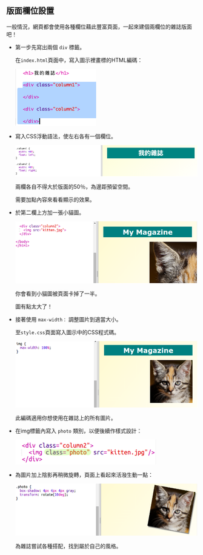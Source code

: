 ## 版面欄位設置

一般情況，網頁都會使用各種欄位藉此豐富頁面，一起來建個兩欄位的雜誌版面吧！

+ 第一步先寫出兩個 `div` 標籤。
    
    在`index.html`頁面中，寫入圖示裡畫標的HTML編碼：
    
    ![截圖](images/magazine-columns.png)

+ 寫入CSS浮動語法，使左右各有一個欄位。
    
    ![截圖](images/magazine-columns-style.png)
    
    兩欄各自不得大於版面的50％，為邊距預留空間。
    
    需要加點內容來看看顯示的效果。

+ 於第二欄上方加一張小貓圖。
    
    ![截圖](images/magazine-kitten.png)
    
    你會看到小貓圖被頁面卡掉了一半。
    
    圖有點太大了！

+ 接著使用 `max-width：` 調整圖片到適當大小。
    
    至`style.css`頁面寫入圖示中的CSS程式碼。
    
    ![截圖](images/magazine-img-width.png)
    
    此編碼適用你想使用在雜誌上的所有圖片。

+ 在img標籤內寫入 `photo` 類別，以便後續作樣式設計：
    
    ![截圖](images/magazine-photo.png)

+ 為圖片加上陰影再稍微旋轉，頁面上看起來活潑生動一點：
    
    ![截圖](images/magazine-photo-style.png)
    
    為雜誌嘗試各種搭配，找到屬於自己的風格。